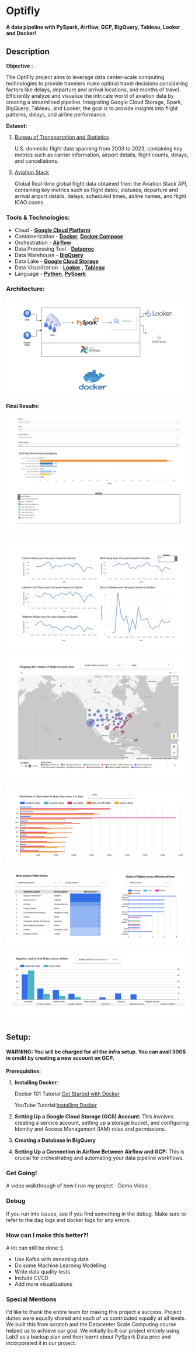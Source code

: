 #
# **Optifly**

**A data pipeline with PySpark, Airflow, GCP, BigQuery, Tableau, Looker and Docker!**

## **Description**

**Objective :**

The OptiFly project aims to leverage data center-scale computing technologies to provide travelers make optimal travel decisions considering factors like delays, departure and arrival locations, and months of travel. Efficiently analyze and visualize the intricate world of aviation data by creating a streamlined pipeline. Integrating Google Cloud Storage, Spark, BigQuery, Tableau, and Looker, the goal is to provide insights into flight patterns, delays, and airline performance.

**Dataset:**

1. [Bureau of Transportation and Statistics](https://www.bts.gov/topics/airlines-and-airports/quick-links-popular-air-carrier-statistics)

    U.S. domestic flight data spanning from 2003 to 2023, containing key metrics such as carrier information, airport details, flight counts, delays, and cancellations.

2. [Aviation Stack](https://aviationstack.com/documentation)

    Global Real-time global flight data obtained from the Aviation Stack API, containing key metrics such as flight dates, statuses, departure and arrival airport details, delays, scheduled times, airline names, and flight ICAO codes.

### **Tools & Technologies:**

- Cloud - [**Google Cloud Platform**](https://cloud.google.com/)
- Containerization - [**Docker**](https://www.docker.com/), [**Docker Compose**](https://docs.docker.com/compose/)
- Orchestration - [**Airflow**](https://airflow.apache.org/)
- Data Processing Tool - [**Dataproc**](https://cloud.google.com/dataproc?hl=en)
- Data Warehouse - [**BigQuery**](https://cloud.google.com/bigquery?hl=en)
- Data Lake - [**Google Cloud Storage**](https://cloud.google.com/storage?hl=en)
- Data Visualization - [**Looker**](https://cloud.google.com/looker?hl=en) **,** [**Tableau**](https://www.tableau.com)
- Language - [**Python**](https://www.python.org/), [**PySpark**](https://spark.apache.org/docs/latest/api/python/index.html)



### **Architecture:**

![](Images/Architecture.png)


**Final Results:**

![](Images/Results_1.png)

![](Images/Results_2.png)

![](Images/Results_3.png)

![](Images/Results_4.png)

![](Images/Results_5.png)

![](Images/Results_6.png)

##


## **Setup:**

#### **WARNING: You will be charged for all the infra setup. You can avail 300$ in credit by creating a new account on GCP.**

**Prerequisites:**

1. **Installing Docker**:

    Docker 101 Tutorial:[Get Started with Docker](https://www.docker.com/101-tutorial)

    YouTube Tutorial:[Installing Docker](https://www.youtube.com/watch?v=8Ev1aXl7TGY)

1. **Setting Up a Google Cloud Storage (GCS) Account:** This involves creating a service account, setting up a storage bucket, and configuring Identity and Access Management (IAM) roles and permissions.
2. **Creating a Database in BigQuery**
3. **Setting Up a Connection in Airflow Between Airflow and GCP:** This is crucial for orchestrating and automating your data pipeline workflows.

### **Get Going!**

   A video walkthrough of how I run my project - Demo Video

### **Debug**

  If you run into issues, see if you find something in the debug. Make sure to refer to the dag logs and docker logs for any errors.

### **How can I make this better?!**

  A lot can still be done :).

- Use Kafka with streaming data
- Do some Machine Learning Modelling
- Write data quality tests
- Include CI/CD
- Add more visualizations

### **Special Mentions**

  I'd like to thank the entire team for making this project a success. Project duties were equally shared and each of us contributed equally at all levels. We built this from scratch and the Datacenter Scale Computing course helped us to achieve our goal. We initially built our project entirely using Lab3 as a backup plan and then learnt about PySpark Data proc and incorporated it in our project.
